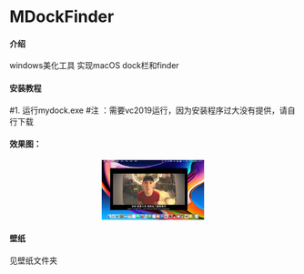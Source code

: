 # MDockFinder

#### 介绍
windows美化工具
实现macOS dock栏和finder


#### 安装教程

#1.  运行mydock.exe
#注  ：需要vc2019运行，因为安装程序过大没有提供，请自行下载




#### 效果图：
<div align=center>
<img src="效果.jpg" width="180" height="105">
</div>

#### 壁纸
见壁纸文件夹